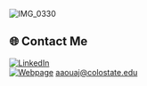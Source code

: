 
![IMG_0330](https://github.com/Braveyyy/Braveyyy/assets/47926349/cd9791dc-1d1b-43fa-a90b-77b04137ea13)

## 🌐 Contact Me
[![LinkedIn](https://img.shields.io/badge/LinkedIn-%230077B5.svg?logo=linkedin&logoColor=white)](https://www.linkedin.com/in/aaouaj/) <br>
[![Webpage](https://img.shields.io/badge/Portfolio%20Website-blue?logo=github)](https://braveyyy.github.io/webpage/)
aaouaj@colostate.edu

